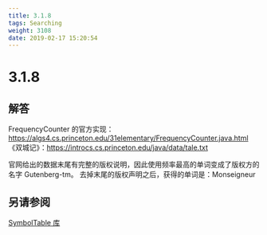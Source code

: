 ```yaml
---
title: 3.1.8
tags: Searching
weight: 3108
date: 2019-02-17 15:20:54
---
```


# 3.1.8


## 解答

FrequencyCounter 的官方实现：<https://algs4.cs.princeton.edu/31elementary/FrequencyCounter.java.html>
《双城记》：<https://introcs.cs.princeton.edu/java/data/tale.txt>

官网给出的数据末尾有完整的版权说明，因此使用频率最高的单词变成了版权方的名字 Gutenberg-tm。
去掉末尾的版权声明之后，获得的单词是：Monseigneur

## 另请参阅

[SymbolTable 库](https://github.com/ikesnowy/Algorithms-4th-Edition-in-Csharp/tree/master/3%20Searching/3.1/SymbolTable)
